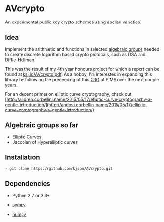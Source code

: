 AVcrypto
========

An experimental public key crypto schemes using abelian varieties.

Idea 
------

Implement the arithmetic and functions in selected [algebraic groups](http://en.wikipedia.org/wiki/Algebraic_group) needed to create discrete logarithm based crypto protocals, such as DSA and Diffie-Hellman. 

This was the result of my 4th year honours project for which a report can be found at [ksj.io/AVcrypto.pdf](http://ksj.io/AVcrypto.pdf). As a hobby, I'm interested in expanding this library by following the preceeding of this [CRG](https://www.pims.math.ca/scientific/collaborative-research-groups/crg-explicit-methods-abelian-varieties-2015-2018) at PIMS over the next couple years.

For an decent primer on elliptic curve cryptography, check out [http://andrea.corbellini.name/2015/05/17/elliptic-curve-cryptography-a-gentle-introduction/](http://andrea.corbellini.name/2015/05/17/elliptic-curve-cryptography-a-gentle-introduction/).

Algebraic groups so far
------

- Elliptic Curves
- Jacobian of Hyperelliptic curves 

Installation 
------------------
	- git clone https://github.com/kjson/AVcrypto.git 

Dependencies
------------

- Python 2.7 or 3.3+

- [sympy](http://www.sympy.org/en/index.html)

- [numpy](http://www.numpy.org/)






